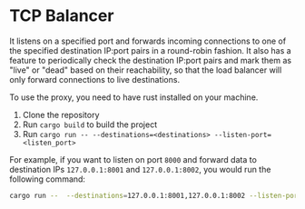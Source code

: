 # TCP Balancer

It listens on a specified port and forwards incoming connections to one of the specified destination IP:port pairs in a
round-robin fashion. It also has a feature to periodically check the destination IP:port pairs and mark them as "live"
or "dead" based on their reachability, so that the load balancer will only forward connections to live destinations.

To use the proxy, you need to have rust installed on your machine.

1. Clone the repository
2. Run `cargo build` to build the project
3. Run `cargo run -- --destinations=<destinations> --listen-port=<listen_port>`

For example, if you want to listen on port `8000` and forward data to destination IPs `127.0.0.1:8001`
and `127.0.0.1:8002`, you would run the following command:

```bash
cargo run --  --destinations=127.0.0.1:8001,127.0.0.1:8002 --listen-port=8000
```
